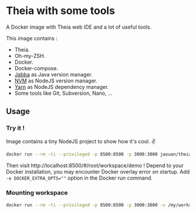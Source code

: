 # Theia with some tools

A Docker image with Theia web IDE and a lot of useful tools.

This image contains :
- Theia.
- Oh-my-ZSH.
- Docker.
- Docker-compose.
- [Jabba](https://github.com/shyiko/jabba) as Java version manager.
- [NVM](https://github.com/nvm-sh/nvm) as NodeJS version manager.
- [Yarn](https://github.com/yarnpkg/yarn) as NodeJS dependency manager.
- Some tools like Git, Subversion, Nano, ...

## Usage
### Try it !
Image contains a tiny NodeJS project to show how it's cool. ✌️
```bash
docker run --rm -ti --privileged -p 8500:8500 -p 3000:3000 jaouan/theia-fullstack
```
Then visit http://localhost:8500/#/root/workspace/demo !
Depend to your Docker installation, you may encounter Docker overlay error on startup. Add `-e DOCKER_EXTRA_OPTS=""` option in the Docker run command.

### Mounting workspace
```bash
docker run --rm -ti --privileged -p 8500:8500 -p 3000:3000 -v /my/workspace:/root/workspace jaouan/theia-fullstack
```

